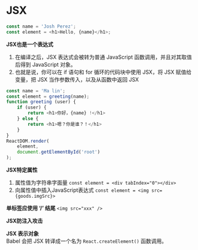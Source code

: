 # JSX  

``` javascript
const name = 'Josh Perez';
const element = <h1>Hello, {name}</h1>;
```
**JSX也是一个表达式**  
1. 在编译之后，JSX 表达式会被转为普通 JavaScript 函数调用，并且对其取值后得到 JavaScript 对象。
2. 也就是说，你可以在 if 语句和 for 循环的代码块中使用 JSX，将 JSX 赋值给变量，把 JSX 当作参数传入，以及从函数中返回 JSX  

``` javascript
const name = 'Ma lin';
const element = greeting(name);
function greeting (user) {
    if (user) {
        return <h1>你好，{name} !</h1>
    } else {
        return <h1>嗯？你是谁？！</h1>
    }
}
ReactDOM.render(
    element,
    document.getElementById('root')
);
```
**JSX特定属性**  
1. 属性值为字符串字面量 `const element = <div tabIndex="0"></div>`  
2. 向属性值中插入JavaScript表达式   `const element = <img src={goods.imgSrc}>`  

**单标签应使用 ‘/’ 结尾** `<img src="xxx" />`  

**JSX防注入攻击**  

**JSX 表示对象**  
Babel 会把 JSX 转译成一个名为 `React.createElement()` 函数调用。
